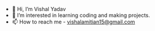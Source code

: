 - 👋 Hi, I’m Vishal Yadav
- 👀 I’m interested in learning coding and making projects. 
- 📫 How to reach me - vishalamitian15@gmail.com

<!---
vishalamitian15/vishalamitian15 is a ✨ special ✨ repository because its `README.md` (this file) appears on your GitHub profile.
You can click the Preview link to take a look at your changes.
--->
